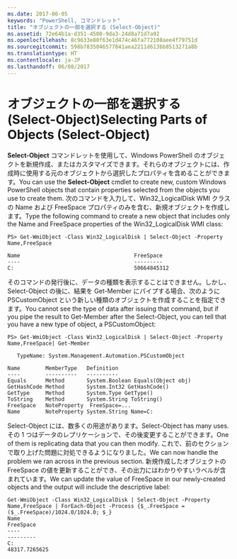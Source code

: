 ```yaml
---
ms.date: 2017-06-05
keywords: "PowerShell, コマンドレット"
title: "オブジェクトの一部を選択する (Select-Object)"
ms.assetid: 72e64b1a-d351-4500-9da3-24d8a71d7a92
ms.openlocfilehash: 8c9633e80f63e1d474c46fa772108aee4f79751d
ms.sourcegitcommit: 598b7835046577841aea2211d613bb8513271a8b
ms.translationtype: HT
ms.contentlocale: ja-JP
ms.lasthandoff: 06/08/2017
---
```

# <a name="selecting-parts-of-objects-select-object"></a><span data-ttu-id="f6724-103">オブジェクトの一部を選択する (Select-Object)</span><span class="sxs-lookup"><span data-stu-id="f6724-103">Selecting Parts of Objects (Select-Object)</span></span>
<span data-ttu-id="f6724-104">**Select-Object** コマンドレットを使用して、Windows PowerShell のオブジェクトを新規作成、またはカスタマイズできます。それらのオブジェクトには、作成時に使用する元のオブジェクトから選択したプロパティを含めることができます。</span><span class="sxs-lookup"><span data-stu-id="f6724-104">You can use the **Select-Object** cmdlet to create new, custom Windows PowerShell objects that contain properties selected from the objects you use to create them.</span></span> <span data-ttu-id="f6724-105">次のコマンドを入力して、Win32_LogicalDisk WMI クラスの Name および FreeSpace プロパティのみを含む、新規オブジェクトを作成します。</span><span class="sxs-lookup"><span data-stu-id="f6724-105">Type the following command to create a new object that includes only the Name and FreeSpace properties of the Win32_LogicalDisk WMI class:</span></span>

```
PS> Get-WmiObject -Class Win32_LogicalDisk | Select-Object -Property Name,FreeSpace

Name                                    FreeSpace
----                                    ---------
C:                                      50664845312
```

<span data-ttu-id="f6724-106">そのコマンドの発行後に、データの種類を表示することはできません。しかし、Select-Object の後に、結果を Get-Member にパイプする場合、次のように PSCustomObject という新しい種類のオブジェクトを作成することを指定できます。</span><span class="sxs-lookup"><span data-stu-id="f6724-106">You cannot see the type of data after issuing that command, but if you pipe the result to Get-Member after the Select-Object, you can tell that you have a new type of object, a PSCustomObject:</span></span>

```
PS> Get-WmiObject -Class Win32_LogicalDisk | Select-Object -Property Name,FreeSpace| Get-Member

   TypeName: System.Management.Automation.PSCustomObject

Name        MemberType   Definition
----        ----------   ----------
Equals      Method       System.Boolean Equals(Object obj)
GetHashCode Method       System.Int32 GetHashCode()
GetType     Method       System.Type GetType()
ToString    Method       System.String ToString()
FreeSpace   NoteProperty  FreeSpace=...
Name        NoteProperty System.String Name=C:
```

<span data-ttu-id="f6724-107">Select-Object には、数多くの用途があります。</span><span class="sxs-lookup"><span data-stu-id="f6724-107">Select-Object has many uses.</span></span> <span data-ttu-id="f6724-108">その 1 つはデータのレプリケーションで、その後変更することができます。</span><span class="sxs-lookup"><span data-stu-id="f6724-108">One of them is replicating data that you can then modify.</span></span> <span data-ttu-id="f6724-109">これで、前のセクションで取り上げた問題に対処できるようになりました。</span><span class="sxs-lookup"><span data-stu-id="f6724-109">We can now handle the problem we ran across in the previous section.</span></span> <span data-ttu-id="f6724-110">新規作成したオブジェクトの FreeSpace の値を更新することができ、その出力にはわかりやすいラベルが含まれています。</span><span class="sxs-lookup"><span data-stu-id="f6724-110">We can update the value of FreeSpace in our newly-created objects and the output will include the descriptive label:</span></span>

```
Get-WmiObject -Class Win32_LogicalDisk | Select-Object -Property Name,FreeSpace | ForEach-Object -Process {$_.FreeSpace = ($_.FreeSpace)/1024.0/1024.0; $_}
Name                                                                  FreeSpace
----                                                                  ---------
C:                                                                48317.7265625
```

